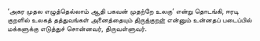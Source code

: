‘அகர முதல எழுத்தெல்லாம் ஆதி பகவன் முதற்றே உலகு’ என்று தொடங்கி, ஈரடி குறளில் உலகத் தத்துவங்கள் அனைத்தையும் 
[திருக்குறள்](Thirukkural_Learning/Learning.md) என்னும் உன்னதப் படைப்பில் மக்களுக்கு எடுத்துச் சொன்னவர், திருவள்ளுவர்.
